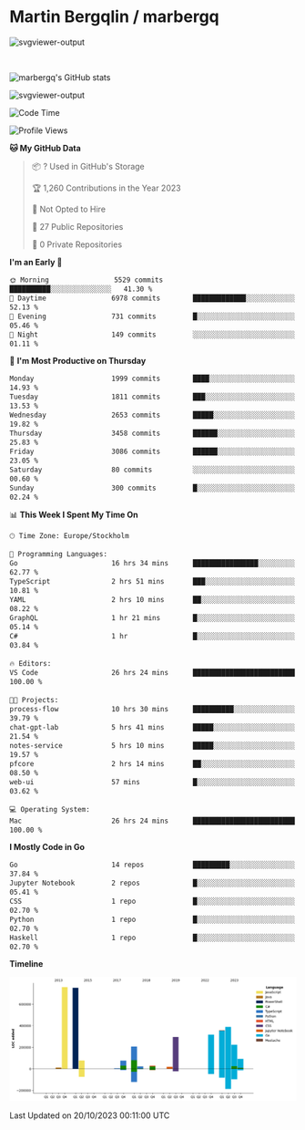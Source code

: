 # Martin Bergqlin / marbergq

![svgviewer-output](https://user-images.githubusercontent.com/2405410/206014777-22d41ecb-c24f-421d-b7d9-bba2cb5bb0de.svg)

<br>

<!--- [![Martin's Week](https://github-readme-stats.vercel.app/api/wakatime?username=marbergq&theme=dark)](https://github.com/anuraghazra/github-readme-stats) -->

![marbergq's GitHub stats](https://github-readme-stats.vercel.app/api?username=marbergq&count_private=true&show_icons=true)

![svgviewer-output](https://wakatime.com/badge/user/3f0a2069-6683-4e19-9a4a-7d21ea815067.svg)

<!--START_SECTION:waka-->
![Code Time](http://img.shields.io/badge/Code%20Time-3%2C415%20hrs%2033%20mins-blue)

![Profile Views](http://img.shields.io/badge/Profile%20Views-16-blue)

**🐱 My GitHub Data** 

> 📦 ? Used in GitHub's Storage 
 > 
> 🏆 1,260 Contributions in the Year 2023
 > 
> 🚫 Not Opted to Hire
 > 
> 📜 27 Public Repositories 
 > 
> 🔑 0 Private Repositories 
 > 
**I'm an Early 🐤** 

```text
🌞 Morning                5529 commits        ██████████░░░░░░░░░░░░░░░   41.30 % 
🌆 Daytime                6978 commits        █████████████░░░░░░░░░░░░   52.13 % 
🌃 Evening                731 commits         █░░░░░░░░░░░░░░░░░░░░░░░░   05.46 % 
🌙 Night                  149 commits         ░░░░░░░░░░░░░░░░░░░░░░░░░   01.11 % 
```
📅 **I'm Most Productive on Thursday** 

```text
Monday                   1999 commits        ████░░░░░░░░░░░░░░░░░░░░░   14.93 % 
Tuesday                  1811 commits        ███░░░░░░░░░░░░░░░░░░░░░░   13.53 % 
Wednesday                2653 commits        █████░░░░░░░░░░░░░░░░░░░░   19.82 % 
Thursday                 3458 commits        ██████░░░░░░░░░░░░░░░░░░░   25.83 % 
Friday                   3086 commits        ██████░░░░░░░░░░░░░░░░░░░   23.05 % 
Saturday                 80 commits          ░░░░░░░░░░░░░░░░░░░░░░░░░   00.60 % 
Sunday                   300 commits         █░░░░░░░░░░░░░░░░░░░░░░░░   02.24 % 
```


📊 **This Week I Spent My Time On** 

```text
🕑︎ Time Zone: Europe/Stockholm

💬 Programming Languages: 
Go                       16 hrs 34 mins      ████████████████░░░░░░░░░   62.77 % 
TypeScript               2 hrs 51 mins       ███░░░░░░░░░░░░░░░░░░░░░░   10.81 % 
YAML                     2 hrs 10 mins       ██░░░░░░░░░░░░░░░░░░░░░░░   08.22 % 
GraphQL                  1 hr 21 mins        █░░░░░░░░░░░░░░░░░░░░░░░░   05.14 % 
C#                       1 hr                █░░░░░░░░░░░░░░░░░░░░░░░░   03.84 % 

🔥 Editors: 
VS Code                  26 hrs 24 mins      █████████████████████████   100.00 % 

🐱‍💻 Projects: 
process-flow             10 hrs 30 mins      ██████████░░░░░░░░░░░░░░░   39.79 % 
chat-gpt-lab             5 hrs 41 mins       █████░░░░░░░░░░░░░░░░░░░░   21.54 % 
notes-service            5 hrs 10 mins       █████░░░░░░░░░░░░░░░░░░░░   19.57 % 
pfcore                   2 hrs 14 mins       ██░░░░░░░░░░░░░░░░░░░░░░░   08.50 % 
web-ui                   57 mins             █░░░░░░░░░░░░░░░░░░░░░░░░   03.62 % 

💻 Operating System: 
Mac                      26 hrs 24 mins      █████████████████████████   100.00 % 
```

**I Mostly Code in Go** 

```text
Go                       14 repos            █████████░░░░░░░░░░░░░░░░   37.84 % 
Jupyter Notebook         2 repos             █░░░░░░░░░░░░░░░░░░░░░░░░   05.41 % 
CSS                      1 repo              █░░░░░░░░░░░░░░░░░░░░░░░░   02.70 % 
Python                   1 repo              █░░░░░░░░░░░░░░░░░░░░░░░░   02.70 % 
Haskell                  1 repo              █░░░░░░░░░░░░░░░░░░░░░░░░   02.70 % 
```



**Timeline**

![Lines of Code chart](https://raw.githubusercontent.com/marbergq/marbergq/main/assets/bar_graph.png)


 Last Updated on 20/10/2023 00:11:00 UTC
<!--END_SECTION:waka-->

